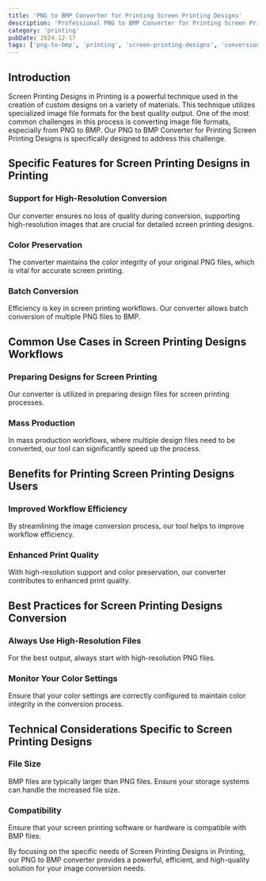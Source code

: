 ```yaml
---
title: 'PNG to BMP Converter for Printing Screen Printing Designs'
description: 'Professional PNG to BMP Converter for Printing Screen Printing Designs. Optimized for Printing screen printing designs workflows.'
category: 'printing'
pubDate: 2024-12-17
tags: ['png-to-bmp', 'printing', 'screen-printing-designs', 'conversion']
---
```


## Introduction
Screen Printing Designs in Printing is a powerful technique used in the creation of custom designs on a variety of materials. This technique utilizes specialized image file formats for the best quality output. One of the most common challenges in this process is converting image file formats, especially from PNG to BMP. Our PNG to BMP Converter for Printing Screen Printing Designs is specifically designed to address this challenge. 

## Specific Features for Screen Printing Designs in Printing

### Support for High-Resolution Conversion
Our converter ensures no loss of quality during conversion, supporting high-resolution images that are crucial for detailed screen printing designs.

### Color Preservation
The converter maintains the color integrity of your original PNG files, which is vital for accurate screen printing.

### Batch Conversion
Efficiency is key in screen printing workflows. Our converter allows batch conversion of multiple PNG files to BMP.

## Common Use Cases in Screen Printing Designs Workflows

### Preparing Designs for Screen Printing
Our converter is utilized in preparing design files for screen printing processes. 

### Mass Production
In mass production workflows, where multiple design files need to be converted, our tool can significantly speed up the process.

## Benefits for Printing Screen Printing Designs Users

### Improved Workflow Efficiency
By streamlining the image conversion process, our tool helps to improve workflow efficiency.

### Enhanced Print Quality
With high-resolution support and color preservation, our converter contributes to enhanced print quality.

## Best Practices for Screen Printing Designs Conversion

### Always Use High-Resolution Files
For the best output, always start with high-resolution PNG files. 

### Monitor Your Color Settings
Ensure that your color settings are correctly configured to maintain color integrity in the conversion process.

## Technical Considerations Specific to Screen Printing Designs

### File Size
BMP files are typically larger than PNG files. Ensure your storage systems can handle the increased file size.

### Compatibility
Ensure that your screen printing software or hardware is compatible with BMP files.

By focusing on the specific needs of Screen Printing Designs in Printing, our PNG to BMP converter provides a powerful, efficient, and high-quality solution for your image conversion needs.